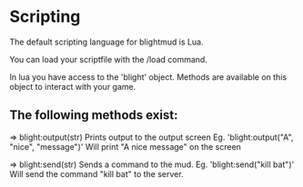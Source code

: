 # Scripting

The default scripting language for blightmud is Lua.

You can load your scriptfile with the /load command.

In lua you have access to the 'blight' object. Methods are available on this
object to interact with your game.

The following methods exist:
---
=> blight:output(str)
    Prints output to the output screen
    Eg. 'blight:output("A", "nice", "message")'
    Will print "A nice message" on the screen

=> blight:send(str)
    Sends a command to the mud.
    Eg. 'blight:send("kill bat")'
    Will send the command "kill bat" to the server.


